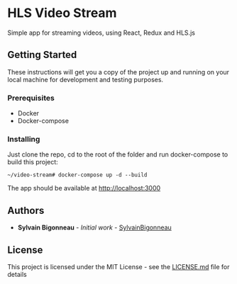 # HLS Video Stream

Simple app for streaming videos, using React, Redux and HLS.js

## Getting Started

These instructions will get you a copy of the project up and running on your local machine for development and testing purposes.

### Prerequisites

- Docker
- Docker-compose

### Installing

Just clone the repo, cd to the root of the folder and run docker-compose to build this project:

```
~/video-stream# docker-compose up -d --build
```

The app should be available at [http://localhost:3000](http://localhost:3000)

## Authors

* **Sylvain Bigonneau** - *Initial work* - [SylvainBigonneau](https://github.com/SylvainBigonneau)

## License

This project is licensed under the MIT License - see the [LICENSE.md](LICENSE.md) file for details
